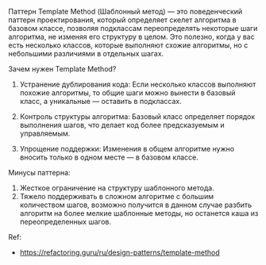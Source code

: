 Паттерн Template Method (Шаблонный метод) — это поведенческий паттерн проектирования, который определяет скелет алгоритма в базовом классе, позволяя подклассам переопределять некоторые шаги алгоритма, не изменяя его структуру в целом. Это полезно, когда у вас есть несколько классов, которые выполняют схожие алгоритмы, но с небольшими различиями в отдельных шагах.

Зачем нужен Template Method?

1. Устранение дублирования кода: Если несколько классов выполняют похожие алгоритмы, то общие шаги можно вынести в базовый класс, а уникальные — оставить в подклассах.

2. Контроль структуры алгоритма: Базовый класс определяет порядок выполнения шагов, что делает код более предсказуемым и управляемым.

3. Упрощение поддержки: Изменения в общем алгоритме нужно вносить только в одном месте — в базовом классе.

Минусы паттерна:

1. Жесткое ограничение на структуру шаблонного метода.
2. Тяжело поддерживать в сложном алгоритме с большим количеством шагов, возможно получится в данном случае разбить алгоритм на более мелкие шаблонные методы, но останется каша из переопределенных шагов.

Ref:
- https://refactoring.guru/ru/design-patterns/template-method